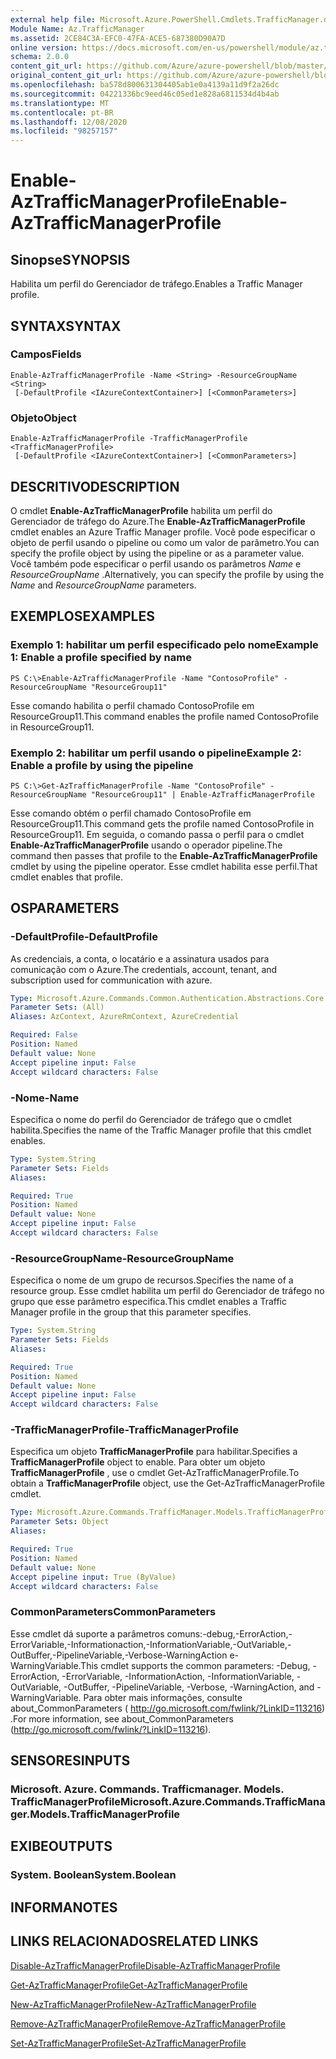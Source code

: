 ```yaml
---
external help file: Microsoft.Azure.PowerShell.Cmdlets.TrafficManager.dll-Help.xml
Module Name: Az.TrafficManager
ms.assetid: 2CE84C3A-EFC0-47FA-ACE5-687380D90A7D
online version: https://docs.microsoft.com/en-us/powershell/module/az.trafficmanager/enable-aztrafficmanagerprofile
schema: 2.0.0
content_git_url: https://github.com/Azure/azure-powershell/blob/master/src/TrafficManager/TrafficManager/help/Enable-AzTrafficManagerProfile.md
original_content_git_url: https://github.com/Azure/azure-powershell/blob/master/src/TrafficManager/TrafficManager/help/Enable-AzTrafficManagerProfile.md
ms.openlocfilehash: ba578d800631304405ab1e0a4139a11d9f2a26dc
ms.sourcegitcommit: 04221336bc9eed46c05ed1e828a6811534d4b4ab
ms.translationtype: MT
ms.contentlocale: pt-BR
ms.lasthandoff: 12/08/2020
ms.locfileid: "98257157"
---
```

# <span data-ttu-id="9090d-101">Enable-AzTrafficManagerProfile</span><span class="sxs-lookup"><span data-stu-id="9090d-101">Enable-AzTrafficManagerProfile</span></span>

## <span data-ttu-id="9090d-102">Sinopse</span><span class="sxs-lookup"><span data-stu-id="9090d-102">SYNOPSIS</span></span>
<span data-ttu-id="9090d-103">Habilita um perfil do Gerenciador de tráfego.</span><span class="sxs-lookup"><span data-stu-id="9090d-103">Enables a Traffic Manager profile.</span></span>

## <span data-ttu-id="9090d-104">SYNTAX</span><span class="sxs-lookup"><span data-stu-id="9090d-104">SYNTAX</span></span>

### <span data-ttu-id="9090d-105">Campos</span><span class="sxs-lookup"><span data-stu-id="9090d-105">Fields</span></span>
```
Enable-AzTrafficManagerProfile -Name <String> -ResourceGroupName <String>
 [-DefaultProfile <IAzureContextContainer>] [<CommonParameters>]
```

### <span data-ttu-id="9090d-106">Objeto</span><span class="sxs-lookup"><span data-stu-id="9090d-106">Object</span></span>
```
Enable-AzTrafficManagerProfile -TrafficManagerProfile <TrafficManagerProfile>
 [-DefaultProfile <IAzureContextContainer>] [<CommonParameters>]
```

## <span data-ttu-id="9090d-107">DESCRITIVO</span><span class="sxs-lookup"><span data-stu-id="9090d-107">DESCRIPTION</span></span>
<span data-ttu-id="9090d-108">O cmdlet **Enable-AzTrafficManagerProfile** habilita um perfil do Gerenciador de tráfego do Azure.</span><span class="sxs-lookup"><span data-stu-id="9090d-108">The **Enable-AzTrafficManagerProfile** cmdlet enables an Azure Traffic Manager profile.</span></span>
<span data-ttu-id="9090d-109">Você pode especificar o objeto de perfil usando o pipeline ou como um valor de parâmetro.</span><span class="sxs-lookup"><span data-stu-id="9090d-109">You can specify the profile object by using the pipeline or as a parameter value.</span></span>
<span data-ttu-id="9090d-110">Você também pode especificar o perfil usando os parâmetros *Name* e *ResourceGroupName* .</span><span class="sxs-lookup"><span data-stu-id="9090d-110">Alternatively, you can specify the profile by using the *Name* and *ResourceGroupName* parameters.</span></span>

## <span data-ttu-id="9090d-111">EXEMPLOS</span><span class="sxs-lookup"><span data-stu-id="9090d-111">EXAMPLES</span></span>

### <span data-ttu-id="9090d-112">Exemplo 1: habilitar um perfil especificado pelo nome</span><span class="sxs-lookup"><span data-stu-id="9090d-112">Example 1: Enable a profile specified by name</span></span>
```
PS C:\>Enable-AzTrafficManagerProfile -Name "ContosoProfile" -ResourceGroupName "ResourceGroup11"
```

<span data-ttu-id="9090d-113">Esse comando habilita o perfil chamado ContosoProfile em ResourceGroup11.</span><span class="sxs-lookup"><span data-stu-id="9090d-113">This command enables the profile named ContosoProfile in ResourceGroup11.</span></span>

### <span data-ttu-id="9090d-114">Exemplo 2: habilitar um perfil usando o pipeline</span><span class="sxs-lookup"><span data-stu-id="9090d-114">Example 2: Enable a profile by using the pipeline</span></span>
```
PS C:\>Get-AzTrafficManagerProfile -Name "ContosoProfile" -ResourceGroupName "ResourceGroup11" | Enable-AzTrafficManagerProfile
```

<span data-ttu-id="9090d-115">Esse comando obtém o perfil chamado ContosoProfile em ResourceGroup11.</span><span class="sxs-lookup"><span data-stu-id="9090d-115">This command gets the profile named ContosoProfile in ResourceGroup11.</span></span>
<span data-ttu-id="9090d-116">Em seguida, o comando passa o perfil para o cmdlet **Enable-AzTrafficManagerProfile** usando o operador pipeline.</span><span class="sxs-lookup"><span data-stu-id="9090d-116">The command then passes that profile to the **Enable-AzTrafficManagerProfile** cmdlet by using the pipeline operator.</span></span>
<span data-ttu-id="9090d-117">Esse cmdlet habilita esse perfil.</span><span class="sxs-lookup"><span data-stu-id="9090d-117">That cmdlet enables that profile.</span></span>

## <span data-ttu-id="9090d-118">OS</span><span class="sxs-lookup"><span data-stu-id="9090d-118">PARAMETERS</span></span>

### <span data-ttu-id="9090d-119">-DefaultProfile</span><span class="sxs-lookup"><span data-stu-id="9090d-119">-DefaultProfile</span></span>
<span data-ttu-id="9090d-120">As credenciais, a conta, o locatário e a assinatura usados para comunicação com o Azure.</span><span class="sxs-lookup"><span data-stu-id="9090d-120">The credentials, account, tenant, and subscription used for communication with azure.</span></span>

```yaml
Type: Microsoft.Azure.Commands.Common.Authentication.Abstractions.Core.IAzureContextContainer
Parameter Sets: (All)
Aliases: AzContext, AzureRmContext, AzureCredential

Required: False
Position: Named
Default value: None
Accept pipeline input: False
Accept wildcard characters: False
```

### <span data-ttu-id="9090d-121">-Nome</span><span class="sxs-lookup"><span data-stu-id="9090d-121">-Name</span></span>
<span data-ttu-id="9090d-122">Especifica o nome do perfil do Gerenciador de tráfego que o cmdlet habilita.</span><span class="sxs-lookup"><span data-stu-id="9090d-122">Specifies the name of the Traffic Manager profile that this cmdlet enables.</span></span>

```yaml
Type: System.String
Parameter Sets: Fields
Aliases:

Required: True
Position: Named
Default value: None
Accept pipeline input: False
Accept wildcard characters: False
```

### <span data-ttu-id="9090d-123">-ResourceGroupName</span><span class="sxs-lookup"><span data-stu-id="9090d-123">-ResourceGroupName</span></span>
<span data-ttu-id="9090d-124">Especifica o nome de um grupo de recursos.</span><span class="sxs-lookup"><span data-stu-id="9090d-124">Specifies the name of a resource group.</span></span>
<span data-ttu-id="9090d-125">Esse cmdlet habilita um perfil do Gerenciador de tráfego no grupo que esse parâmetro especifica.</span><span class="sxs-lookup"><span data-stu-id="9090d-125">This cmdlet enables a Traffic Manager profile in the group that this parameter specifies.</span></span>

```yaml
Type: System.String
Parameter Sets: Fields
Aliases:

Required: True
Position: Named
Default value: None
Accept pipeline input: False
Accept wildcard characters: False
```

### <span data-ttu-id="9090d-126">-TrafficManagerProfile</span><span class="sxs-lookup"><span data-stu-id="9090d-126">-TrafficManagerProfile</span></span>
<span data-ttu-id="9090d-127">Especifica um objeto **TrafficManagerProfile** para habilitar.</span><span class="sxs-lookup"><span data-stu-id="9090d-127">Specifies a **TrafficManagerProfile** object to enable.</span></span>
<span data-ttu-id="9090d-128">Para obter um objeto **TrafficManagerProfile** , use o cmdlet Get-AzTrafficManagerProfile.</span><span class="sxs-lookup"><span data-stu-id="9090d-128">To obtain a **TrafficManagerProfile** object, use the Get-AzTrafficManagerProfile cmdlet.</span></span>

```yaml
Type: Microsoft.Azure.Commands.TrafficManager.Models.TrafficManagerProfile
Parameter Sets: Object
Aliases:

Required: True
Position: Named
Default value: None
Accept pipeline input: True (ByValue)
Accept wildcard characters: False
```

### <span data-ttu-id="9090d-129">CommonParameters</span><span class="sxs-lookup"><span data-stu-id="9090d-129">CommonParameters</span></span>
<span data-ttu-id="9090d-130">Esse cmdlet dá suporte a parâmetros comuns:-debug,-ErrorAction,-ErrorVariable,-Informationaction,-InformationVariable,-OutVariable,-OutBuffer,-PipelineVariable,-Verbose-WarningAction e-WarningVariable.</span><span class="sxs-lookup"><span data-stu-id="9090d-130">This cmdlet supports the common parameters: -Debug, -ErrorAction, -ErrorVariable, -InformationAction, -InformationVariable, -OutVariable, -OutBuffer, -PipelineVariable, -Verbose, -WarningAction, and -WarningVariable.</span></span> <span data-ttu-id="9090d-131">Para obter mais informações, consulte about_CommonParameters ( http://go.microsoft.com/fwlink/?LinkID=113216) .</span><span class="sxs-lookup"><span data-stu-id="9090d-131">For more information, see about_CommonParameters (http://go.microsoft.com/fwlink/?LinkID=113216).</span></span>

## <span data-ttu-id="9090d-132">SENSORES</span><span class="sxs-lookup"><span data-stu-id="9090d-132">INPUTS</span></span>

### <span data-ttu-id="9090d-133">Microsoft. Azure. Commands. Trafficmanager. Models. TrafficManagerProfile</span><span class="sxs-lookup"><span data-stu-id="9090d-133">Microsoft.Azure.Commands.TrafficManager.Models.TrafficManagerProfile</span></span>

## <span data-ttu-id="9090d-134">EXIBE</span><span class="sxs-lookup"><span data-stu-id="9090d-134">OUTPUTS</span></span>

### <span data-ttu-id="9090d-135">System. Boolean</span><span class="sxs-lookup"><span data-stu-id="9090d-135">System.Boolean</span></span>

## <span data-ttu-id="9090d-136">INFORMA</span><span class="sxs-lookup"><span data-stu-id="9090d-136">NOTES</span></span>

## <span data-ttu-id="9090d-137">LINKS RELACIONADOS</span><span class="sxs-lookup"><span data-stu-id="9090d-137">RELATED LINKS</span></span>

[<span data-ttu-id="9090d-138">Disable-AzTrafficManagerProfile</span><span class="sxs-lookup"><span data-stu-id="9090d-138">Disable-AzTrafficManagerProfile</span></span>](./Disable-AzTrafficManagerProfile.md)

[<span data-ttu-id="9090d-139">Get-AzTrafficManagerProfile</span><span class="sxs-lookup"><span data-stu-id="9090d-139">Get-AzTrafficManagerProfile</span></span>](./Get-AzTrafficManagerProfile.md)

[<span data-ttu-id="9090d-140">New-AzTrafficManagerProfile</span><span class="sxs-lookup"><span data-stu-id="9090d-140">New-AzTrafficManagerProfile</span></span>](./New-AzTrafficManagerProfile.md)

[<span data-ttu-id="9090d-141">Remove-AzTrafficManagerProfile</span><span class="sxs-lookup"><span data-stu-id="9090d-141">Remove-AzTrafficManagerProfile</span></span>](./Remove-AzTrafficManagerProfile.md)

[<span data-ttu-id="9090d-142">Set-AzTrafficManagerProfile</span><span class="sxs-lookup"><span data-stu-id="9090d-142">Set-AzTrafficManagerProfile</span></span>](./Set-AzTrafficManagerProfile.md)


